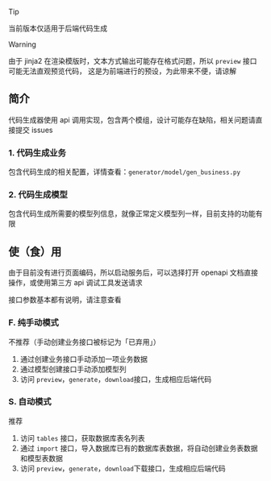 > [!TIP]
> 当前版本仅适用于后端代码生成

> [!WARNING]
> 由于 jinja2 在渲染模版时，文本方式输出可能存在格式问题，所以 `preview` 接口可能无法直观预览代码，
> 这是为前端进行的预设，为此带来不便，请谅解

## 简介

代码生成器使用 api 调用实现，包含两个模组，设计可能存在缺陷，相关问题请直接提交 issues

### 1. 代码生成业务

包含代码生成的相关配置，详情查看：`generator/model/gen_business.py`

### 2. 代码生成模型

包含代码生成所需要的模型列信息，就像正常定义模型列一样，目前支持的功能有限

## 使（食）用

由于目前没有进行页面编码，所以启动服务后，可以选择打开 openapi 文档直接操作，或使用第三方 api 调试工具发送请求

接口参数基本都有说明，请注意查看

### F. 纯手动模式

不推荐（手动创建业务接口被标记为「已弃用」）

1. 通过创建业务接口手动添加一项业务数据
2. 通过模型创建接口手动添加模型列
3. 访问 `preview`，`generate`，`download`接口，生成相应后端代码

### S. 自动模式

推荐

1. 访问 `tables` 接口，获取数据库表名列表
2. 通过 `import` 接口，导入数据库已有的数据库表数据，将自动创建业务表数据和模型表数据
3. 访问 `preview`，`generate`，`download`下载接口，生成相应后端代码
